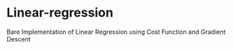 # Linear-regression
Bare Implementation of Linear Regression using Cost Function and Gradient Descent

